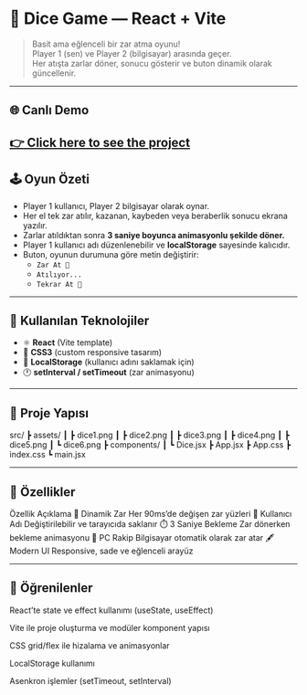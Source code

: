 # 🎲 Dice Game — React + Vite

> Basit ama eğlenceli bir zar atma oyunu!  
> Player 1 (sen) ve Player 2 (bilgisayar) arasında geçer.  
> Her atışta zarlar döner, sonucu gösterir ve buton dinamik olarak güncellenir.

---
## 🌐 Canlı Demo
[👉 Click here to see the project](https://dice-game-playervscomp.netlify.app/)
---

## 🕹️ Oyun Özeti

- Player 1 kullanıcı, Player 2 bilgisayar olarak oynar.  
- Her el tek zar atılır, kazanan, kaybeden veya beraberlik sonucu ekrana yazılır.  
- Zarlar atıldıktan sonra **3 saniye boyunca animasyonlu şekilde döner.**  
- Player 1 kullanıcı adı düzenlenebilir ve **localStorage** sayesinde kalıcıdır.  
- Buton, oyunun durumuna göre metin değiştirir:  
  - `Zar At 🎲`  
  - `Atılıyor...`  
  - `Tekrar At 🎲`

---

## 🧩 Kullanılan Teknolojiler

- ⚛️ **React** (Vite template)
- 🎨 **CSS3** (custom responsive tasarım)
- 💾 **LocalStorage** (kullanıcı adını saklamak için)
- 🕐 **setInterval / setTimeout** (zar animasyonu)

---

## 📂 Proje Yapısı

src/
┣ assets/
┃ ┣ dice1.png
┃ ┣ dice2.png
┃ ┣ dice3.png
┃ ┣ dice4.png
┃ ┣ dice5.png
┃ ┗ dice6.png
┣ components/
┃ ┗ Dice.jsx
┣ App.jsx
┣ App.css
┣ index.css
┗ main.jsx

---

## 🚀 Özellikler
Özellik	Açıklama
🎲 Dinamik Zar	Her 90ms’de değişen zar yüzleri
🧍 Kullanıcı Adı	Değiştirilebilir ve tarayıcıda saklanır
⏱️ 3 Saniye Bekleme	Zar dönerken bekleme animasyonu
🧠 PC Rakip	Bilgisayar otomatik olarak zar atar
🖋️ Modern UI	Responsive, sade ve eğlenceli arayüz

--- 

## 🧠 Öğrenilenler

React’te state ve effect kullanımı (useState, useEffect)

Vite ile proje oluşturma ve modüler komponent yapısı

CSS grid/flex ile hizalama ve animasyonlar

LocalStorage kullanımı

Asenkron işlemler (setTimeout, setInterval)